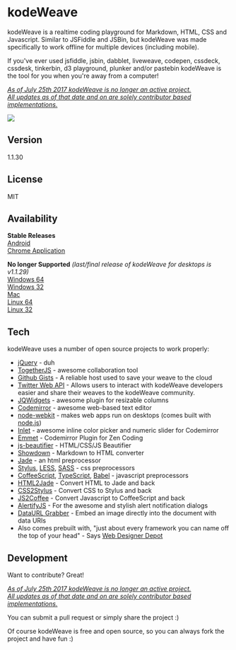 kodeWeave
===================

kodeWeave is a realtime coding playground for Markdown, HTML, CSS and Javascript. Similar to JSFiddle and JSBin, but kodeWeave was made specifically to work offline for multiple devices (including mobile).

If you've ever used jsfiddle, jsbin, dabblet, liveweave, codepen, cssdeck, cssdesk, tinkerbin, d3 playground, plunker and/or pastebin kodeWeave is the tool for you when you're away from a computer!

*<u>As of July 25th 2017 kodeWeave is no longer an active project.  
All updates as of that date and on are solely contributor based implementations.</u>*

![](https://mir-s3-cdn-cf.behance.net/project_modules/max_1200/5d493564623097.5ad83edee093f.png)

Version
-------------

1.1.30

License
-------------

MIT

Availability
-------------

**Stable Releases**  
[Android](https://play.google.com/store/apps/details?id=com.michael.kodeweave)  
[Chrome Application](https://chrome.google.com/webstore/detail/kodeweave-touch/blcgppajmopfndnmegepihhkilaejipf)

**No longer Supported** *(last/final release of kodeWeave for desktops is v1.1.29)*  
[Windows 64](http://sourceforge.net/projects/kodeweave/files/v1.1.29/kodeWeave-win.zip/download)  
[Windows 32](http://sourceforge.net/projects/kodeweave/files/v1.1.29/kodeWeave-win32.zip/download)  
[Mac](http://sourceforge.net/projects/kodeweave/files/v1.1.29/kodeWeave-mac.zip/download)  
[Linux 64](http://sourceforge.net/projects/kodeweave/files/v1.1.29/kodeWeave-lin.zip/download)  
[Linux 32](http://sourceforge.net/projects/kodeweave/files/v1.1.29/kodeWeave-lin32.zip/download) 

Tech
-------------

kodeWeave uses a number of open source projects to work properly:

* [jQuery](http://jquery.com/) - duh
* [TogetherJS](https://togetherjs.com/) - awesome collaboration tool
* [Github Gists](https://developer.github.com/v3/gists/) - A reliable host used to save your weave to the cloud
* [Twitter Web API](https://dev.twitter.com/web/embedded-timelines) - Allows users to interact with kodeWeave developers easier and share their weaves to the kodeWeave community.
* [JQWidgets](http://www.jqwidgets.com/jquery-widgets-demo/demos/jqxsplitter/index.htm#demos/jqxsplitter/nested-splitters.htm) - awesome plugin for resizable columns
* [Codemirror](http://codemirror.net/) - awesome web-based text editor
* [node-webkit](http://nwjs.io/) - makes web apps run on desktops (comes built with [node.js](http://nodejs.org/))
* [Inlet](https://github.com/mikethedj4/Inlet) - awesome inline color picker and numeric slider for Codemirror
* [Emmet](http://emmet.io/) - Codemirror Plugin for Zen Coding
* [js-beautifier](http://jsbeautifier.org/) - HTML/CSS/JS Beautifier
* [Showdown](http://showdownjs.github.io/demo/) - Markdown to HTML converter
* [Jade](http://jade-lang.com/) - an html preprocessor
* [Stylus](http://stylus-lang.com/), [LESS](http://lesscss.org/), [SASS](https://github.com/medialize/playground.sass.js/) - css preprocessors
* [CoffeeScript](http://coffeescript.org/), [TypeScript](http://www.typescriptlang.org/), [Babel](http://babeljs.io/) - javascript preprocessors
* [HTML2Jade](http://html2jade.org/) - Convert HTML to Jade and back
* [CSS2Stylus](http://dciccale.github.io/css2stylus.js/) - Convert CSS to Stylus and back
* [JS2Coffee](http://js2.coffee/) - Convert Javascript to CoffeeScript and back
* [AlertifyJS](http://alertifyjs.com/) - For the awesome and stylish alert notification dialogs
* [DataURL Grabber](https://github.com/mikethedj4/DataURL-Grabber-PhoneGap-Build) - Embed an image directly into the document with data URIs
* Also comes prebuilt with, "just about every framework you can name off the top of your head" - Says [Web Designer Depot](https://www.webdesignerdepot.com/2017/06/5-essential-open-source-tools-for-web-designers/)

Development
-------------

Want to contribute? Great!  

*<u>As of July 25th 2017 kodeWeave is no longer an active project.  
All updates as of that date and on are solely contributor based implementations.</u>*

You can submit a pull request or simply share the project :)

Of course kodeWeave is free and open source, so you can always fork the project and have fun :)

